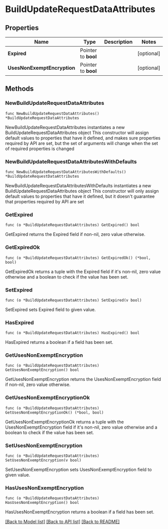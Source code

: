 # BuildUpdateRequestDataAttributes

## Properties

Name | Type | Description | Notes
------------ | ------------- | ------------- | -------------
**Expired** | Pointer to **bool** |  | [optional] 
**UsesNonExemptEncryption** | Pointer to **bool** |  | [optional] 

## Methods

### NewBuildUpdateRequestDataAttributes

`func NewBuildUpdateRequestDataAttributes() *BuildUpdateRequestDataAttributes`

NewBuildUpdateRequestDataAttributes instantiates a new BuildUpdateRequestDataAttributes object
This constructor will assign default values to properties that have it defined,
and makes sure properties required by API are set, but the set of arguments
will change when the set of required properties is changed

### NewBuildUpdateRequestDataAttributesWithDefaults

`func NewBuildUpdateRequestDataAttributesWithDefaults() *BuildUpdateRequestDataAttributes`

NewBuildUpdateRequestDataAttributesWithDefaults instantiates a new BuildUpdateRequestDataAttributes object
This constructor will only assign default values to properties that have it defined,
but it doesn't guarantee that properties required by API are set

### GetExpired

`func (o *BuildUpdateRequestDataAttributes) GetExpired() bool`

GetExpired returns the Expired field if non-nil, zero value otherwise.

### GetExpiredOk

`func (o *BuildUpdateRequestDataAttributes) GetExpiredOk() (*bool, bool)`

GetExpiredOk returns a tuple with the Expired field if it's non-nil, zero value otherwise
and a boolean to check if the value has been set.

### SetExpired

`func (o *BuildUpdateRequestDataAttributes) SetExpired(v bool)`

SetExpired sets Expired field to given value.

### HasExpired

`func (o *BuildUpdateRequestDataAttributes) HasExpired() bool`

HasExpired returns a boolean if a field has been set.

### GetUsesNonExemptEncryption

`func (o *BuildUpdateRequestDataAttributes) GetUsesNonExemptEncryption() bool`

GetUsesNonExemptEncryption returns the UsesNonExemptEncryption field if non-nil, zero value otherwise.

### GetUsesNonExemptEncryptionOk

`func (o *BuildUpdateRequestDataAttributes) GetUsesNonExemptEncryptionOk() (*bool, bool)`

GetUsesNonExemptEncryptionOk returns a tuple with the UsesNonExemptEncryption field if it's non-nil, zero value otherwise
and a boolean to check if the value has been set.

### SetUsesNonExemptEncryption

`func (o *BuildUpdateRequestDataAttributes) SetUsesNonExemptEncryption(v bool)`

SetUsesNonExemptEncryption sets UsesNonExemptEncryption field to given value.

### HasUsesNonExemptEncryption

`func (o *BuildUpdateRequestDataAttributes) HasUsesNonExemptEncryption() bool`

HasUsesNonExemptEncryption returns a boolean if a field has been set.


[[Back to Model list]](../README.md#documentation-for-models) [[Back to API list]](../README.md#documentation-for-api-endpoints) [[Back to README]](../README.md)


